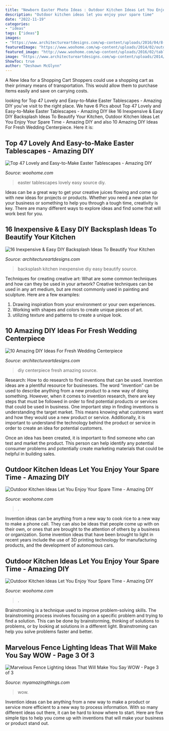 ```yaml
---
title: "Newborn Easter Photo Ideas : Outdoor Kitchen Ideas Let You Enjoy Your Spare Time"
description: "Outdoor kitchen ideas let you enjoy your spare time"
date: "2022-11-19"
categories:
- "ideas"
tags: ["ideas"]
images:
- "https://www.architectureartdesigns.com/wp-content/uploads/2016/04/8-24.jpg"
featuredImage: "https://www.woohome.com/wp-content/uploads/2014/02/outdoor-kitchen-19.jpg"
featured_image: "http://www.woohome.com/wp-content/uploads/2016/02/tablescapes-for-easter-11.jpg"
image: "https://www.architectureartdesigns.com/wp-content/uploads/2014/08/72.jpg"
ShowToc: true
author: "Deshawn McGlynn"
---
```



A New Idea for a Shopping Cart
Shoppers could use a shopping cart as their primary means of transportation. This would allow them to purchase items easily and save on carrying costs.

	

		
looking for Top 47 Lovely and Easy-to-Make Easter Tablescapes - Amazing DIY you've visit to the right place. We have 6 Pics about Top 47 Lovely and Easy-to-Make Easter Tablescapes - Amazing DIY like 16 Inexpensive &amp; Easy DIY Backsplash Ideas To Beautify Your Kitchen, Outdoor Kitchen Ideas Let You Enjoy Your Spare Time - Amazing DIY and also 10 Amazing DIY Ideas For Fresh Wedding Centerpiece. Here it is:
		
    
## Top 47 Lovely And Easy-to-Make Easter Tablescapes - Amazing DIY

<img loading=lazy src="http://www.woohome.com/wp-content/uploads/2016/02/tablescapes-for-easter-11.jpg" onerror="this.onerror=null;this.src='https://tse2.mm.bing.net/th?id=OIP.7BpblURVba4riPhrB2Z-2wHaJ4&amp;pid=15.1';" alt="Top 47 Lovely and Easy-to-Make Easter Tablescapes - Amazing DIY">

_Source: woohome.com_

>easter tablescapes lovely easy source diy. 

	

Ideas can be a great way to get your creative juices flowing and come up with new ideas for projects or products. Whether you need a new plan for your business or something to help you through a tough time, creativity is key. There are many different ways to explore ideas and find some that will work best for you.

    
## 16 Inexpensive &amp; Easy DIY Backsplash Ideas To Beautify Your Kitchen

<img loading=lazy src="https://www.architectureartdesigns.com/wp-content/uploads/2016/04/8-24.jpg" onerror="this.onerror=null;this.src='https://tse1.mm.bing.net/th?id=OIP.s6--zD0j_5SIYAsBKi0yhQHaJ4&amp;pid=15.1';" alt="16 Inexpensive &amp; Easy DIY Backsplash Ideas To Beautify Your Kitchen">

_Source: architectureartdesigns.com_

>backsplash kitchen inexpensive diy easy beautify source. 

	

Techniques for creating creative art: What are some common techniques and how can they be used in your artwork?
Creative techniques can be used in any art medium, but are most commonly used in painting and sculpture. Here are a few examples:
1. Drawing inspiration from your environment or your own experiences.
2. Working with shapes and colors to create unique pieces of art.
3. utilizing texture and patterns to create a unique look.

    
## 10 Amazing DIY Ideas For Fresh Wedding Centerpiece

<img loading=lazy src="https://www.architectureartdesigns.com/wp-content/uploads/2014/08/72.jpg" onerror="this.onerror=null;this.src='https://tse4.mm.bing.net/th?id=OIP.3veZqhsZqbzdJGRaRpf3wQHaLI&amp;pid=15.1';" alt="10 Amazing DIY Ideas For Fresh Wedding Centerpiece">

_Source: architectureartdesigns.com_

>diy centerpiece fresh amazing source. 

	

Research: How to do research to find inventions that can be used.
Invention ideas are a plentiful resource for businesses. The word “invention” can be used to describe anything from a new product to a new way of doing something. However, when it comes to invention research, there are key steps that must be followed in order to find potential products or services that could be used in business. 
One important step in finding inventions is understanding the target market. This means knowing what customers want and how they would use a new product or service. Additionally, it is important to understand the technology behind the product or service in order to create an idea for potential customers. 

Once an idea has been created, it is important to find someone who can test and market the product. This person can help identify any potential consumer problems and potentially create marketing materials that could be helpful in building sales.

    
## Outdoor Kitchen Ideas Let You Enjoy Your Spare Time - Amazing DIY

<img loading=lazy src="https://www.woohome.com/wp-content/uploads/2014/02/outdoor-kitchen-6.jpg" onerror="this.onerror=null;this.src='https://tse3.mm.bing.net/th?id=OIP.5bWRZkfEsjLAS-lvp_9fBgHaJe&amp;pid=15.1';" alt="Outdoor Kitchen Ideas Let You Enjoy Your Spare Time - Amazing DIY">

_Source: woohome.com_

>. 

	

Invention ideas can be anything from a new way to cook rice to a new way to make a phone call. They can also be ideas that people come up with on their own, or ones that are brought to the attention of others by a business or organization. Some invention ideas that have been brought to light in recent years include the use of 3D printing technology for manufacturing products, and the development of autonomous cars.

    
## Outdoor Kitchen Ideas Let You Enjoy Your Spare Time - Amazing DIY

<img loading=lazy src="https://www.woohome.com/wp-content/uploads/2014/02/outdoor-kitchen-19.jpg" onerror="this.onerror=null;this.src='https://tse4.mm.bing.net/th?id=OIP.krPC0C99gkwngGeiHCh5BAHaJ3&amp;pid=15.1';" alt="Outdoor Kitchen Ideas Let You Enjoy Your Spare Time - Amazing DIY">

_Source: woohome.com_

>. 

	

Brainstroming is a technique used to improve problem-solving skills. The brainstroming process involves focusing on a specific problem and trying to find a solution. This can be done by brainstorming, thinking of solutions to problems, or by looking at solutions in a different light. Brainstroming can help you solve problems faster and better.

    
## Marvelous Fence Lighting Ideas That Will Make You Say WOW - Page 3 Of 3

<img loading=lazy src="https://myamazingthings.com/wp-content/uploads/2017/03/fence-light.jpg" onerror="this.onerror=null;this.src='https://tse4.mm.bing.net/th?id=OIP.e9tRlyivnv_n67T-PgJUHAHaE8&amp;pid=15.1';" alt="Marvelous Fence Lighting Ideas That Will Make You Say WOW - Page 3 of 3">

_Source: myamazingthings.com_

>wow. 

	

Invention ideas can be anything from a new way to make a product or service more efficient to a new way to process information. With so many different ideas out there, it can be hard to know where to start. Here are five simple tips to help you come up with inventions that will make your business or product stand out.

